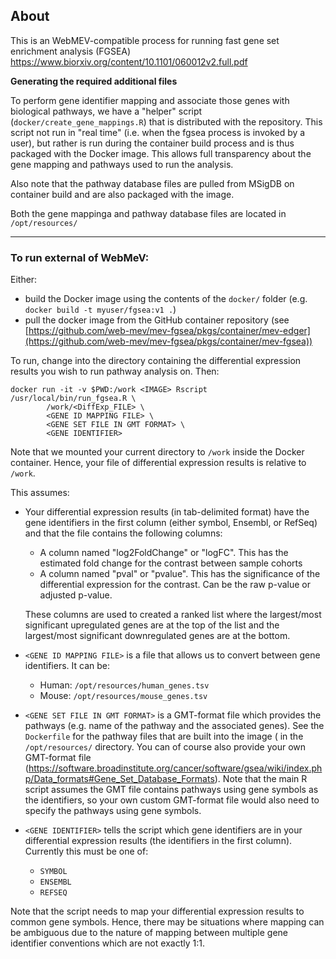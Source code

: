## About

This is an WebMEV-compatible process for running fast gene set enrichment analysis (FGSEA) https://www.biorxiv.org/content/10.1101/060012v2.full.pdf

**Generating the required additional files**

To perform gene identifier mapping and associate those genes with biological pathways, we have a "helper" script (`docker/create_gene_mappings.R`) that is distributed with the repository. This script not run in "real time" (i.e. when the fgsea process is invoked by a user), but rather is run during the container build process and is thus packaged with the Docker image. This allows full transparency about the gene mapping and pathways used to run the analysis.

Also note that the pathway database files are pulled from MSigDB on container build and are also packaged with the image. 

Both the gene mappinga and pathway database files are located in `/opt/resources/`

---

### To run external of WebMeV:
 Either:
- build the Docker image using the contents of the `docker/` folder (e.g. `docker build -t myuser/fgsea:v1 .`) 
- pull the docker image from the GitHub container repository (see [https://github.com/web-mev/mev-fgsea/pkgs/container/mev-edger](https://github.com/web-mev/mev-fgsea/pkgs/container/mev-fgsea))

To run, change into the directory containing the differential expression results you wish to run pathway analysis on. Then:
```
docker run -it -v $PWD:/work <IMAGE> Rscript /usr/local/bin/run_fgsea.R \
        /work/<DiffExp_FILE> \
        <GENE ID MAPPING FILE> \
        <GENE SET FILE IN GMT FORMAT> \
        <GENE IDENTIFIER>
```
Note that we mounted your current directory to `/work` inside the Docker container. Hence, your file of differential expression results is relative to `/work`.

This assumes:

- Your differential expression results (in tab-delimited format) have the gene identifiers in the first column (either symbol, Ensembl, or RefSeq) and that the file contains the following columns:
  - A column named "log2FoldChange" or "logFC". This has the estimated fold change for the contrast between sample cohorts
  - A column named "pval" or "pvalue". This has the significance of the differential expression for the contrast. Can be the raw p-value or adjusted p-value.
  
  These columns are used to created a ranked list where the largest/most significant upregulated genes are at the top of the list and the largest/most significant downregulated genes are at the bottom.

- `<GENE ID MAPPING FILE>` is a file that allows us to convert between gene identifiers. It can be:
  - Human: `/opt/resources/human_genes.tsv`
  - Mouse: `/opt/resources/mouse_genes.tsv`
- `<GENE SET FILE IN GMT FORMAT>` is a GMT-format file which provides the pathways (e.g. name of the pathway and the associated genes). See the `Dockerfile` for the pathway files that are built into the image (    in the `/opt/resources/` directory. You can of course also provide your own GMT-format file (https://software.broadinstitute.org/cancer/software/gsea/wiki/index.php/Data_formats#Gene_Set_Database_Formats). Note that the main R script assumes the GMT file contains pathways using gene symbols as the identifiers, so your own custom GMT-format file would also need to specify the pathways using gene symbols.
-  `<GENE IDENTIFIER>` tells the script which gene identifiers are in your differential expression results (the identifiers in the first column). Currently this must be one of:
   - `SYMBOL`
   - `ENSEMBL`
   - `REFSEQ`
 
Note that the script needs to map your differential expression results to common gene symbols. Hence, there may be situations where mapping can be ambiguous due to the nature of mapping between multiple gene identifier conventions which are not exactly 1:1. 
